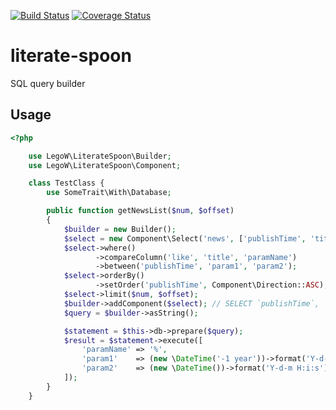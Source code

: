 [![Build Status](https://travis-ci.org/adamturcsan/literate-spoon.svg?branch=master)](https://travis-ci.org/adamturcsan/literate-spoon)
[![Coverage Status](https://coveralls.io/repos/github/adamturcsan/literate-spoon/badge.svg?branch=master)](https://coveralls.io/github/adamturcsan/literate-spoon?branch=master)

# literate-spoon
SQL query builder

## Usage

```php
<?php

    use LegoW\LiterateSpoon\Builder;
    use LegoW\LiterateSpoon\Component;

    class TestClass {
        use SomeTrait\With\Database;

        public function getNewsList($num, $offset)
        {
            $builder = new Builder();
            $select = new Component\Select('news', ['publishTime', 'title']);
            $select->where()
                   ->compareColumn('like', 'title', 'paramName')
                   ->between('publishTime', 'param1', 'param2');
            $select->orderBy()
                   ->setOrder('publishTime', Component\Direction::ASC);
            $select->limit($num, $offset);
            $builder->addComponent($select); // SELECT `publishTime`, `title` FROM news WHERE (`title` like :paramName) AND (`pubishTime` BETWEEN :param1 AND :param2) LIMIT 1, 10;
            $query = $builder->asString();

            $statement = $this->db->prepare($query);
            $result = $statement->execute([
                'paramName' => '%',
                'param1'    => (new \DateTime('-1 year'))->format('Y-d-m H:i:s'),
                'param2'    => (new \DateTime())->format('Y-d-m H:i:s'),
            ]);
        }
    }
```
